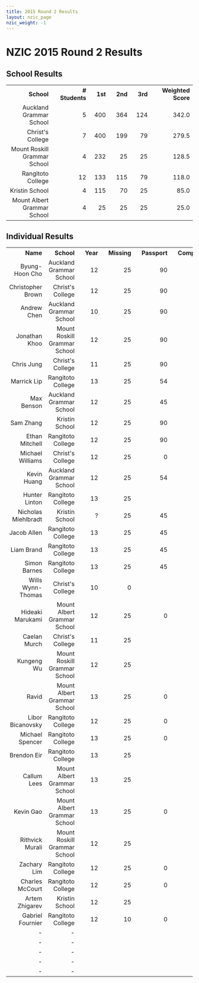 ```yaml
---
title: 2015 Round 2 Results
layout: nzic_page
nzic_weight: -1
---
```


# NZIC 2015 Round 2 Results

## School Results

<table class="tableizer-table" style="text-align: right;">
 <tr class="tableizer-firstrow">
<th style="padding-left: 20px;">School</th>
<th style="padding-left: 20px;"># Students</th>
<th style="padding-left: 20px;">1st</th>
<th style="padding-left: 20px;">2nd</th>
<th style="padding-left: 20px;">3rd</th>
<th style="padding-left: 20px;">Weighted Score</th>
</tr>
 <tr>
<td>Auckland Grammar School</td>
<td>5</td>
<td>400</td>
<td>364</td>
<td>124</td>
<td>342.0</td>
</tr>
 <tr>
<td>Christ's College</td>
<td>7</td>
<td>400</td>
<td>199</td>
<td>79</td>
<td>279.5</td>
</tr>
 <tr>
<td>Mount Roskill Grammar School</td>
<td>4</td>
<td>232</td>
<td>25</td>
<td>25</td>
<td>128.5</td>
</tr>
 <tr>
<td>Rangitoto College</td>
<td>12</td>
<td>133</td>
<td>115</td>
<td>79</td>
<td>118.0</td>
</tr>
 <tr>
<td>Kristin School</td>
<td>4</td>
<td>115</td>
<td>70</td>
<td>25</td>
<td>85.0</td>
</tr>
 <tr>
<td>Mount Albert Grammar School</td>
<td>4</td>
<td>25</td>
<td>25</td>
<td>25</td>
<td>25.0</td>
</tr>
</table>

## Individual Results

<table class="tableizer-table" style="text-align: right;">
    <tr class="tableizer-firstrow">
<th style="padding-left: 20px;">Name</th>
<th style="padding-left: 20px; width: 225px;">School</th>
<th style="padding-left: 20px;">Year</th>
<th style="padding-left: 20px;">Missing</th>
<th style="padding-left: 20px;">Passport</th>
<th style="padding-left: 20px;">Compositeness</th>
<th style="padding-left: 20px;">Location</th>
<th style="padding-left: 20px;">Total</th>
</tr>
    <tr>
<td>Byung-Hoon Cho</td>
<td>Auckland Grammar School</td>
<td>12</td>
<td>25</td>
<td>90</td>
<td>120</td>
<td>165</td>
<td>400</td>
</tr>
    <tr>
<td>Christopher Brown</td>
<td>Christ's College</td>
<td>12</td>
<td>25</td>
<td>90</td>
<td>120</td>
<td>165</td>
<td>400</td>
</tr>
    <tr>
<td>Andrew Chen</td>
<td>Auckland Grammar School</td>
<td>10</td>
<td>25</td>
<td>90</td>
<td>84</td>
<td>165</td>
<td>364</td>
</tr>
    <tr>
<td>Jonathan Khoo</td>
<td>Mount Roskill Grammar School</td>
<td>12</td>
<td>25</td>
<td>90</td>
<td>84</td>
<td>33</td>
<td>232</td>
</tr>
    <tr>
<td>Chris Jung</td>
<td>Christ's College</td>
<td>11</td>
<td>25</td>
<td>90</td>
<td>84</td>
<td></td>
<td>199</td>
</tr>
    <tr>
<td>Marrick Lip</td>
<td>Rangitoto College</td>
<td>13</td>
<td>25</td>
<td>54</td>
<td>54</td>
<td></td>
<td>133</td>
</tr>
    <tr>
<td>Max Benson</td>
<td>Auckland Grammar School</td>
<td>12</td>
<td>25</td>
<td>45</td>
<td>54</td>
<td></td>
<td>124</td>
</tr>
    <tr>
<td>Sam Zhang</td>
<td>Kristin School</td>
<td>12</td>
<td>25</td>
<td>90</td>
<td>0</td>
<td></td>
<td>115</td>
</tr>
    <tr>
<td>Ethan Mitchell</td>
<td>Rangitoto College</td>
<td>12</td>
<td>25</td>
<td>90</td>
<td>0</td>
<td></td>
<td>115</td>
</tr>
    <tr>
<td>Michael Williams</td>
<td>Christ's College</td>
<td>12</td>
<td>25</td>
<td>0</td>
<td>54</td>
<td></td>
<td>79</td>
</tr>
    <tr>
<td>Kevin Huang</td>
<td>Auckland Grammar School</td>
<td>12</td>
<td>25</td>
<td>54</td>
<td></td>
<td></td>
<td>79</td>
</tr>
    <tr>
<td>Hunter Linton</td>
<td>Rangitoto College</td>
<td>13</td>
<td>25</td>
<td></td>
<td>54</td>
<td>0</td>
<td>79</td>
</tr>
    <tr>
<td>Nicholas Miehlbradt</td>
<td>Kristin School</td>
<td>?</td>
<td>25</td>
<td>45</td>
<td>0</td>
<td></td>
<td>70</td>
</tr>
    <tr>
<td>Jacob Allen</td>
<td>Rangitoto College</td>
<td>13</td>
<td>25</td>
<td>45</td>
<td>0</td>
<td></td>
<td>70</td>
</tr>
    <tr>
<td>Liam Brand</td>
<td>Rangitoto College</td>
<td>13</td>
<td>25</td>
<td>45</td>
<td></td>
<td></td>
<td>70</td>
</tr>
    <tr>
<td>Simon Barnes</td>
<td>Rangitoto College</td>
<td>13</td>
<td>25</td>
<td>45</td>
<td></td>
<td></td>
<td>70</td>
</tr>
    <tr>
<td>Wills Wynn-Thomas</td>
<td>Christ's College</td>
<td>10</td>
<td>0</td>
<td></td>
<td>54</td>
<td></td>
<td>54</td>
</tr>
    <tr>
<td>Hideaki Marukami</td>
<td>Mount Albert Grammar School</td>
<td>12</td>
<td>25</td>
<td>0</td>
<td></td>
<td></td>
<td>25</td>
</tr>
    <tr>
<td>Caelan Murch</td>
<td>Christ's College</td>
<td>11</td>
<td>25</td>
<td></td>
<td></td>
<td></td>
<td>25</td>
</tr>
    <tr>
<td>Kungeng Wu</td>
<td>Mount Roskill Grammar School</td>
<td>12</td>
<td>25</td>
<td></td>
<td></td>
<td></td>
<td>25</td>
</tr>
    <tr>
<td>Ravid</td>
<td>Mount Albert Grammar School</td>
<td>13</td>
<td>25</td>
<td>0</td>
<td></td>
<td></td>
<td>25</td>
</tr>
    <tr>
<td>Libor Bicanovsky</td>
<td>Rangitoto College</td>
<td>12</td>
<td>25</td>
<td>0</td>
<td></td>
<td></td>
<td>25</td>
</tr>
    <tr>
<td>Michael Spencer</td>
<td>Rangitoto College</td>
<td>13</td>
<td>25</td>
<td>0</td>
<td></td>
<td></td>
<td>25</td>
</tr>
    <tr>
<td>Brendon Eir</td>
<td>Rangitoto College</td>
<td>13</td>
<td>25</td>
<td></td>
<td></td>
<td></td>
<td>25</td>
</tr>
    <tr>
<td>Callum Lees</td>
<td>Mount Albert Grammar School</td>
<td>13</td>
<td>25</td>
<td></td>
<td></td>
<td></td>
<td>25</td>
</tr>
    <tr>
<td>Kevin Gao</td>
<td>Mount Albert Grammar School</td>
<td>13</td>
<td>25</td>
<td>0</td>
<td></td>
<td></td>
<td>25</td>
</tr>
    <tr>
<td>Rithvick Murali</td>
<td>Mount Roskill Grammar School</td>
<td>12</td>
<td>25</td>
<td></td>
<td>0</td>
<td></td>
<td>25</td>
</tr>
    <tr>
<td>Zachary Lim</td>
<td>Rangitoto College</td>
<td>12</td>
<td>25</td>
<td>0</td>
<td></td>
<td></td>
<td>25</td>
</tr>
    <tr>
<td>Charles McCourt</td>
<td>Rangitoto College</td>
<td>12</td>
<td>25</td>
<td>0</td>
<td></td>
<td></td>
<td>25</td>
</tr>
    <tr>
<td>Artem Zhigarev</td>
<td>Kristin School</td>
<td>12</td>
<td>25</td>
<td></td>
<td></td>
<td></td>
<td>25</td>
</tr>
    <tr>
<td>Gabriel Fournier</td>
<td>Rangitoto College</td>
<td>12</td>
<td>10</td>
<td>0</td>
<td></td>
<td></td>
<td>10</td>
</tr>
    <tr>
<td>-</td>
<td>-</td>
<td> </td>
<td> </td>
<td> </td>
<td> </td>
<td> </td>
<td>0</td>
</tr>
    <tr>
<td>-</td>
<td>-</td>
<td> </td>
<td> </td>
<td> </td>
<td> </td>
<td> </td>
<td>0</td>
</tr>
    <tr>
<td>-</td>
<td>-</td>
<td> </td>
<td> </td>
<td> </td>
<td> </td>
<td> </td>
<td>0</td>
</tr>
    <tr>
<td>-</td>
<td>-</td>
<td> </td>
<td> </td>
<td> </td>
<td> </td>
<td> </td>
<td>0</td>
</tr>
    <tr>
<td>-</td>
<td>-</td>
<td> </td>
<td> </td>
<td> </td>
<td> </td>
<td> </td>
<td>0</td>
</tr>
</table>
